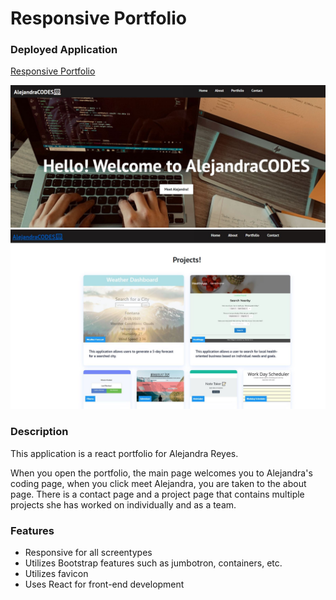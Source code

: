 # Responsive Portfolio

### Deployed Application 

[Responsive Portfolio](https://glacial-beyond-52105.herokuapp.com/)

![Screenshot of responsive portfolio](./public/images/port1.JPG)
![Screenshot of responsive portfolio](./public/images/port2.JPG)

### Description 
This application is a react portfolio for Alejandra Reyes.

When you open the portfolio, the main page welcomes you to Alejandra's coding page, when you click meet Alejandra, you are taken to the about page. There is a contact page and a project page that contains multiple projects she has worked on individually and as a team. 

### Features
* Responsive for all screentypes
* Utilizes Bootstrap features such as jumbotron, containers, etc.   
* Utilizes favicon
* Uses React for front-end development
